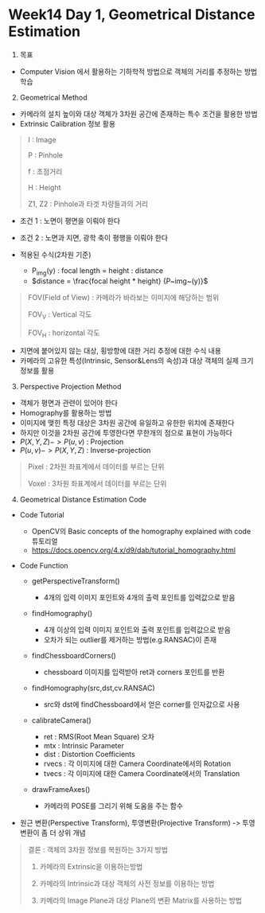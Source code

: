 # Week14 Day 1, Geometrical Distance Estimation

1. 목표
* Computer Vision 에서 활용하는 기하학적 방법으로 객체의 거리를 추정하는 방법 학습

2. Geometrical Method
* 카메라의 설치 높이와 대상 객체가 3차원 공간에 존재하는 특수 조건을 활용한 방법
* Extrinsic Calibration 정보 활용

> I : Image
> 
> P : Pinhole
> 
> f : 초점거리
> 
> H : Height
> 
> Z1, Z2 : Pinhole과 타겟 차량들과의 거리

* 조건 1 : 노면이 평면을 이뤄야 한다
* 조건 2 : 노면과 지면, 광학 축이 평행을 이뤄야 한다 

* 적용된 수식(2차원 기준)
    * P<sub>img</sub>(y) : focal length = height : distance
    * $distance = \frac{focal height * height} {P~img~(y)}$

> FOV(Field of View) : 카메라가 바라보는 이미지에 해당하는 범위
> 
> FOV<sub>V</sub> : Vertical 각도
> 
> FOV<sub>H</sub> : horizontal 각도

* 지면에 붙어있지 않는 대상, 횡방향에 대한 거리 추정에 대한 수식 내용
* 카메라의 고유한 특성(Intrinsic, Sensor&Lens의 속성)과 대상 객체의 실제 크기 정보를 활용



3. Perspective Projection Method 
* 객체가 평면과 관련이 있어야 한다
* Homography를 활용하는 방법
* 이미지에 맺힌 특정 대상은 3차원 공간에 유일하고 유한한 위치에 존재한다
* 하지만 이것을 2차원 공간에 투영한다면 무한개의 점으로 표현이 가능하다
* $P(X,Y,Z) -> P(u,v)$ : Projection
* $P(u,v) -> P(X,Y,Z)$ : Inverse-projection

> Pixel : 2차원 좌표계에서 데이터를 부르는 단위
>
> Voxel : 3차원 좌표계에서 데이터를 부르는 단위

4. Geometrical Distance Estimation Code
* Code Tutorial
  * OpenCV의 Basic concepts of the homography explained with code 튜토리얼
  * https://docs.opencv.org/4.x/d9/dab/tutorial_homography.html

* Code Function
  * getPerspectiveTransform()
    * 4개의 입력 이미지 포인트와 4개의 출력 포인트를 입력값으로 받음
  * findHomography()
    * 4개 이상의 입력 이미지 포인트와 출력 포인트를 입력값으로 받음
    * 오차가 되는 outlier를 제거하는 방법(e.g.RANSAC)이 존재
  * findChessboardCorners()
    * chessboard 이미지를 입력받아 ret과 corners 포인트를 반환
  * findHomography(src,dst,cv.RANSAC)
    * src와 dst에 findChessboard에서 얻은 corner를 인자값으로 사용

  * calibrateCamera()
    * ret : RMS(Root Mean Square) 오차
    * mtx : Intrinsic Parameter
    * dist : Distortion Coefficients
    * rvecs : 각 이미지에 대한 Camera Coordinate에서의 Rotation
    * tvecs : 각 이미지에 대한 Camera Coordinate에서의 Translation
  * drawFrameAxes()
    * 카메라의 POSE를 그리기 위해 도움을 주는 함수

* 원근 변환(Perspective Transform), 투영변환(Projective Transform) -> 투영변환이 좀 더 상위 개념


> 결론 : 객체의 3차원 정보를 복원하는 3가지 방법
> 
> 1. 카메라의 Extrinsic을 이용하는방법
>
> 2. 카메라의 Intrinsic과 대상 객체의 사전 정보를 이용하는 방법
> 
> 3. 카메라의 Image Plane과 대상 Plane의 변환 Matrix를 사용하는 방법


